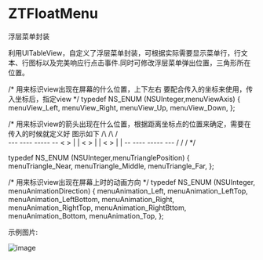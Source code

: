# ZTFloatMenu
浮层菜单封装

利用UITableView，自定义了浮层菜单封装，可根据实际需要显示菜单行，行文本、行图标以及完美响应行点击事件.同时可修改浮层菜单弹出位置，三角形所在位置。

/*
 用来标识view出现在屏幕的什么位置，上下左右
 要配合传入的坐标来使用，传入坐标后，指定view
 */
typedef NS_ENUM (NSUInteger,menuViewAxis) {
    menuView_Left,
    menuView_Right,
    menuView_Up,
    menuView_Down,
};

/*
 用来标识view的箭头出现在什么位置，根据距离坐标点的位置来确定，需要在传入的时候就定义好
 图示如下
        /\     /\     /\
     ---   ----  -----  --
     <                    >
     |                    |
     <                    >
     |                    |
     <                    >
     |                    |
     --    ----  -----  ---
        \/     \/     \/
 */

typedef NS_ENUM (NSUInteger,menuTrianglePosition) {
    menuTriangle_Near,
    menuTriangle_Middle,
    menuTriangle_Far,
};

/*
 用来标识view出现在屏幕上时的动画方向
 */
typedef NS_ENUM (NSUInteger, menuAnimationDirection) {
    menuAnimation_Left,
    menuAnimation_LeftTop,
    menuAnimation_LeftBottom,
    menuAnimation_Right,
    menuAnimation_RightTop,
    menuAnimation_RightBttom,
    menuAnimation_Bottom,
    menuAnimation_Top,
};

示例图片:

![image](https://github.com/BeckWang0912/ZTFloatMenu/blob/master/ZTFloatMenu/Icon/image_exp.png)
